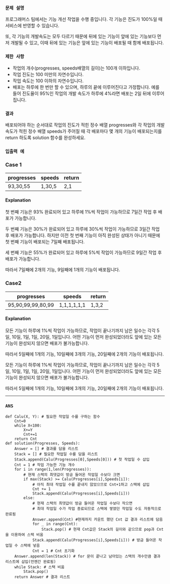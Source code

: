 ### `문제 설명`

프로그래머스 팀에서는 기능 개선 작업을 수행 중입니다. 각 기능은 진도가 100%일 때 서비스에 반영할 수 있습니다.

또, 각 기능의 개발속도는 모두 다르기 때문에 뒤에 있는 기능이 앞에 있는 기능보다 먼저 개발될 수 있고, 이때 뒤에 있는 기능은 앞에 있는 기능이 배포될 때 함께 배포됩니다.

### `제한 사항`

- 작업의 개수(progresses, speeds배열의 길이)는 100개 이하입니다.
- 작업 진도는 100 미만의 자연수입니다.
- 작업 속도는 100 이하의 자연수입니다.
- 배포는 하루에 한 번만 할 수 있으며, 하루의 끝에 이루어진다고 가정합니다. 예를 들어 진도율이 95%인 작업의 개발 속도가 하루에 4%라면 배포는 2일 뒤에 이루어집니다.


### `결과`

배포되어야 하는 순서대로 작업의 진도가 적힌 정수 배열 progresses와 각 작업의 개발 속도가 적힌 정수 배열 speeds가 주어질 때 각 배포마다 몇 개의 기능이 배포되는지를 return 하도록 solution 함수를 완성하세요.

### `입출력 예`

### Case 1

|progresses|speeds|return|
|---|---|---|
|93,30,55|1,30,5|2,1|

#### Explanation

첫 번째 기능은 93% 완료되어 있고 하루에 1%씩 작업이 가능하므로 7일간 작업 후 배포가 가능합니다.

두 번째 기능은 30%가 완료되어 있고 하루에 30%씩 작업이 가능하므로 3일간 작업 후 배포가 가능합니다. 하지만 이전 첫 번째 기능이 아직 완성된 상태가 아니기 때문에 첫 번째 기능이 배포되는 7일째 배포됩니다.

세 번째 기능은 55%가 완료되어 있고 하루에 5%씩 작업이 가능하므로 9일간 작업 후 배포가 가능합니다.

따라서 7일째에 2개의 기능, 9일째에 1개의 기능이 배포됩니다.

### Case2

|progresses|speeds|return|
|---|---|---|
|95,90,99,99,80,99|1,1,1,1,1,1|1,3,2|

#### Explanation

모든 기능이 하루에 1%씩 작업이 가능하므로, 작업이 끝나기까지 남은 일수는 각각 5일, 10일, 1일, 1일, 20일, 1일입니다. 어떤 기능이 먼저 완성되었더라도 앞에 있는 모든 기능이 완성되지 않으면 배포가 불가능합니다.

따라서 5일째에 1개의 기능, 10일째에 3개의 기능, 20일째에 2개의 기능이 배포됩니다.

모든 기능이 하루에 1%씩 작업이 가능하므로, 작업이 끝나기까지 남은 일수는 각각 5일, 10일, 1일, 1일, 20일, 1일입니다. 어떤 기능이 먼저 완성되었더라도 앞에 있는 모든 기능이 완성되지 않으면 배포가 불가능합니다.

따라서 5일째에 1개의 기능, 10일째에 3개의 기능, 20일째에 2개의 기능이 배포됩니다.

----

### `ANS`

```
def Calu(X, Y): # 필요한 작업일 수를 구하는 함수
    Cnt=0
    while X<100:
        X+=Y
        Cnt+=1
    return Cnt
def solution(Progresses, Speeds):
    Answer = [] # 결과를 담을 리스트
    Stack = [] # 필요한 작업일 수를 담을 리스트
    Stack.append(Calu(Progresses[0],Speeds[0])) # 첫 작업일 수 삽입
    Cnt = 1 # 작업 가능한 기능 개수
    for i in range(1,len(Progresses)):
        # 현재 스택의 최댓값이 방금 들어온 작업일 수보다 크면
        if max(Stack) >= Calu(Progresses[i],Speeds[i]): 
            # 아직 최대 작업일 수를 끝내지 않았으므로 Cnt+1하고 스택에 삽입
            Cnt += 1 
            Stack.append(Calu(Progresses[i],Speeds[i]))
        else:
            # 현재 스택의 최댓값이 방금 들어온 작업일 수보다 작으면
            # 최대 작업일 수가 작업 종료되므로 스택에 쌓였던 작업일 수도 자동적으로 완료됨
            Answer.append(Cnt) #현재까지 카운트 했던 Cnt 값 결과 리스트에 담음
            for _ in range(Cnt): 
                Stack.pop() # 현재 Cnt값은 Stack의 길이와 같으므로 pop과 Cnt을 이용하여 스택 비움
            Stack.append(Calu(Progresses[i],Speeds[i])) # 방금 들어온 작업일 수 스택에 넣음
            Cnt = 1 # Cnt 초기화
    Answer.append(len(Stack)) # for 문이 끝나고 남아있는 스택의 개수만큼 결과 리스트에 삽입(언젠간 완료됨)
    while Stack: # 스택 비움
        Stack.pop()
    return Answer # 결과 리스트 

```

